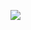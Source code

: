 
![](https://external-preview.redd.it/QcrqvuVO1PlJWb05hQYml78Pe8iy61n3wh-Sid6NSWM.gif?format=mp4&s=6892fc2224b217b60233da02556d32c9e3517be6)

